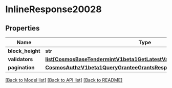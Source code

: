 # InlineResponse20028

## Properties
Name | Type | Description | Notes
------------ | ------------- | ------------- | -------------
**block_height** | **str** |  | [optional] 
**validators** | [**list[CosmosBaseTendermintV1beta1GetLatestValidatorSetResponseValidators]**](CosmosBaseTendermintV1beta1GetLatestValidatorSetResponseValidators.md) |  | [optional] 
**pagination** | [**CosmosAuthzV1beta1QueryGranteeGrantsResponsePagination**](CosmosAuthzV1beta1QueryGranteeGrantsResponsePagination.md) |  | [optional] 

[[Back to Model list]](../README.md#documentation-for-models) [[Back to API list]](../README.md#documentation-for-api-endpoints) [[Back to README]](../README.md)

